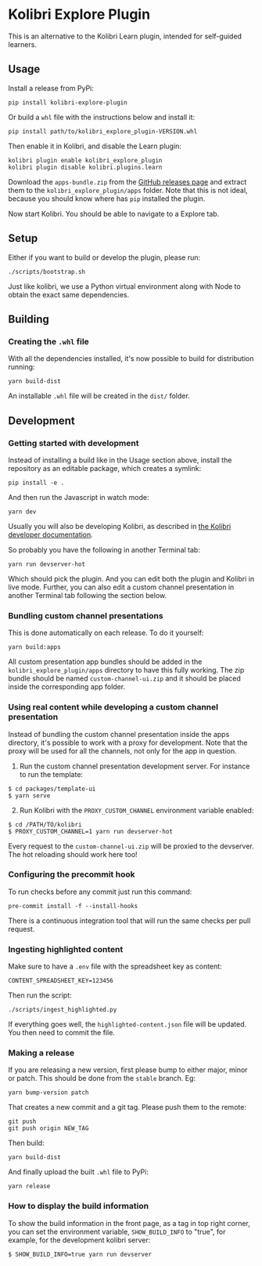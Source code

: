 # Kolibri Explore Plugin

This is an alternative to the Kolibri Learn plugin, intended for
self-guided learners.

## Usage

Install a release from PyPi:

```
pip install kolibri-explore-plugin
```

Or build a `whl` file with the instructions below and install it:

```
pip install path/to/kolibri_explore_plugin-VERSION.whl
```

Then enable it in Kolibri, and disable the Learn plugin:

```
kolibri plugin enable kolibri_explore_plugin
kolibri plugin disable kolibri.plugins.learn
```

Download the `apps-bundle.zip` from the [GitHub releases
page](https://github.com/endlessm/kolibri-explore-plugin/releases) and
extract them to the `kolibri_explore_plugin/apps` folder.  Note that
this is not ideal, because you should know where has `pip` installed
the plugin.

Now start Kolibri.  You should be able to navigate to a Explore tab.

## Setup

Either if you want to build or develop the plugin, please run:

```
./scripts/bootstrap.sh
```

Just like kolibri, we use a Python virtual environment along with Node
to obtain the exact same dependencies.

## Building
### Creating the `.whl` file

With all the dependencies installed, it's now possible to build for
distribution running:

```
yarn build-dist
```

An installable `.whl` file will be created in the `dist/` folder.

## Development
### Getting started with development

Instead of installing a build like in the Usage section above, install
the repository as an editable package, which creates a symlink:

```
pip install -e .
```

And then run the Javascript in watch mode:

```
yarn dev
```

Usually you will also be developing Kolibri, as described in
[the Kolibri developer documentation](https://kolibri-dev.readthedocs.io/en/develop/getting_started.html).

So probably you have the following in another Terminal tab:

```
yarn run devserver-hot
```

Which should pick the plugin. And you can edit both the plugin and
Kolibri in live mode. Further, you can also edit a custom channel
presentation in another Terminal tab following the section below.

### Bundling custom channel presentations

This is done automatically on each release. To do it yourself:

```
yarn build:apps
```

All custom presentation app bundles should be added in the
`kolibri_explore_plugin/apps` directory to have this fully working.
The zip bundle should be named `custom-channel-ui.zip` and it should
be placed inside the corresponding app folder.

### Using real content while developing a custom channel presentation

Instead of bundling the custom channel presentation inside the apps
directory, it's possible to work with a proxy for development. Note
that the proxy will be used for all the channels, not only for the app
in question.

1. Run the custom channel presentation development server. For
   instance to run the template:

```
$ cd packages/template-ui
$ yarn serve
```

2. Run Kolibri with the `PROXY_CUSTOM_CHANNEL` environment variable
   enabled:

```
$ cd /PATH/TO/kolibri
$ PROXY_CUSTOM_CHANNEL=1 yarn run devserver-hot
```

Every request to the `custom-channel-ui.zip` will be proxied to the
devserver.  The hot reloading should work here too!

### Configuring the precommit hook

To run checks before any commit just run this command:

```
pre-commit install -f --install-hooks
```

There is a continuous integration tool that will run the same checks
per pull request.

### Ingesting highlighted content

Make sure to have a `.env` file with the spreadsheet key as content:

```
CONTENT_SPREADSHEET_KEY=123456
```

Then run the script:

```
./scripts/ingest_highlighted.py
```

If everything goes well, the `highlighted-content.json` file will be
updated. You then need to commit the file.

### Making a release

If you are releasing a new version, first please bump to either major,
minor or patch. This should be done from the `stable` branch. Eg:

```
yarn bump-version patch
```

That creates a new commit and a git tag. Please push them to the
remote:

```
git push
git push origin NEW_TAG
```

Then build:

```
yarn build-dist
```

And finally upload the built `.whl` file to PyPi:

```
yarn release
```

### How to display the build information

To show the build information in the front page, as a tag in top right corner,
you can set the environment variable, `SHOW_BUILD_INFO` to "true", for example,
for the development kolibri server:

```
$ SHOW_BUILD_INFO=true yarn run devserver
```
